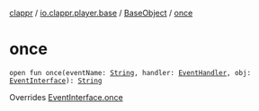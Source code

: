 [clappr](../../index.md) / [io.clappr.player.base](../index.md) / [BaseObject](index.md) / [once](./once.md)

# once

`open fun once(eventName: `[`String`](https://kotlinlang.org/api/latest/jvm/stdlib/kotlin/-string/index.html)`, handler: `[`EventHandler`](../-event-handler.md)`, obj: `[`EventInterface`](../-event-interface/index.md)`): `[`String`](https://kotlinlang.org/api/latest/jvm/stdlib/kotlin/-string/index.html)

Overrides [EventInterface.once](../-event-interface/once.md)

